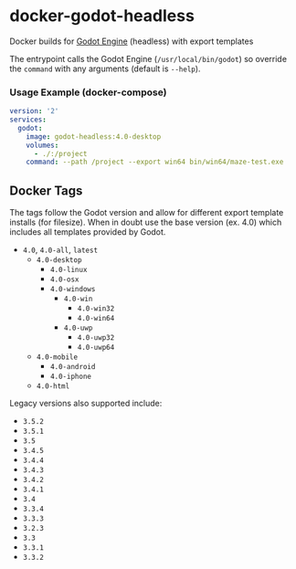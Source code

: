 # docker-godot-headless

Docker builds for [Godot Engine](https://godotengine.org/) (headless) with export templates

The entrypoint calls the Godot Engine (`/usr/local/bin/godot`) so override the `command` with any arguments (default is `--help`).

### Usage Example (docker-compose)

```yaml
version: '2'
services:
  godot:
    image: godot-headless:4.0-desktop
    volumes:
      - ./:/project
    command: --path /project --export win64 bin/win64/maze-test.exe
```

## Docker Tags

The tags follow the Godot version and allow for different export template installs (for filesize). When in doubt use the base version (ex. 4.0) which includes all templates provided by Godot.

- `4.0`, `4.0-all`, `latest`
  - `4.0-desktop`
    - `4.0-linux`
    - `4.0-osx`
    - `4.0-windows`
      - `4.0-win`
        - `4.0-win32`
        - `4.0-win64`
      - `4.0-uwp`
        - `4.0-uwp32`
        - `4.0-uwp64`
  - `4.0-mobile`
    - `4.0-android`
    - `4.0-iphone`
  - `4.0-html`

Legacy versions also supported include:

- `3.5.2`
- `3.5.1`
- `3.5`
- `3.4.5`
- `3.4.4`
- `3.4.3`
- `3.4.2`
- `3.4.1`
- `3.4`
- `3.3.4`
- `3.3.3`
- `3.2.3`
- `3.3`
- `3.3.1`
- `3.3.2`